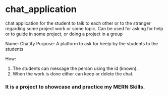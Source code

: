# chat_application

chat application for the student to talk to each other or to the stranger regarding some project work or some topic. 
Can be used for asking for help or to guide in some project, or doing a project in a group

Name: Chatify
Purpose: A platform to ask for heelp by the students to the students

How:
1. The students can message the person using the id (known).
2. When the work is done either can keep or delete the chat.



### It is a project to showcase and practice my MERN Skills.
